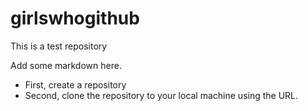 # girlswhogithub
This is a test repository

Add some markdown here.
* First, create a repository
* Second, clone the repository to your local machine using the URL.
